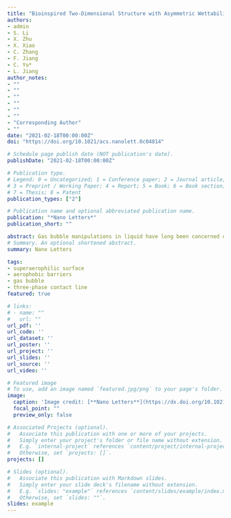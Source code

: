 ```yaml
---
title: "Bioinspired Two-Dimensional Structure with Asymmetric Wettability Barriers for Unidirectional and Long-Distance Gas Bubble Delivery Underwater"
authors:
- admin
- S. Li
- X. Zhu
- X. Xiao
- C. Zhang
- F. Jiang
- C. Yu*
- L. Jiang
author_notes:
- ""
- ""
- ""
- ""
- ""
- ""
- "Corresponding Author"
- ""
date: "2021-02-18T00:00:00Z"
doi: "https://doi.org/10.1021/acs.nanolett.0c04814"

# Schedule page publish date (NOT publication's date).
publishDate: "2021-02-18T00:00:00Z"

# Publication type.
# Legend: 0 = Uncategorized; 1 = Conference paper; 2 = Journal article;
# 3 = Preprint / Working Paper; 4 = Report; 5 = Book; 6 = Book section;
# 7 = Thesis; 8 = Patent
publication_types: ["2"]

# Publication name and optional abbreviated publication name.
publication: "*Nano Letters*"
publication_short: ""

abstract: Gas bubble manipulations in liquid have long been concerned due to its vital role in various gas-related fields. To deal with the weakness in long-distance gas transportation of previous works, we take inspiration from the Nepenthes pitcher plant's leaves, and successfully prepared a two-dimensional superaerophilic surface decorated with asymmetric aerophobic barriers capable of unidirectional and long-distance gas bubble delivery. For the first time, this process is investigated by in-situ bubble releasing experiments under the record of a high-speed camera and finite element modeling, which demonstrates a kinetic process regulated by the anisotropic motion resistance arising from the patterns. Furthermore, the Nepenthes alata-inspired two-dimensional surface (NATS) is integrated into water electrolysis system for H2 directional transportation and efficient collection. As a result, the NATS design is proved to be a potential solution for facile manipulation of gas bubbles and provides a simple, adaptive, and reliable strategy for long-range gas transport underwater.
# Summary. An optional shortened abstract.
summary: Nano Letters

tags:
- superaerophilic surface
- aerophobic barriers
- gas bubble
- three-phase contact line
featured: true

# links:
# - name: ""
#   url: ""
url_pdf: ''
url_code: ''
url_dataset: ''
url_poster: ''
url_project: ''
url_slides: ''
url_source: ''
url_video: ''

# Featured image
# To use, add an image named `featured.jpg/png` to your page's folder. 
image:
  caption: 'Image credit: [**Nano Letters**](https://dx.doi.org/10.1021/acs.nanolett.0c01987)'
  focal_point: ""
  preview_only: false

# Associated Projects (optional).
#   Associate this publication with one or more of your projects.
#   Simply enter your project's folder or file name without extension.
#   E.g. `internal-project` references `content/project/internal-project/index.md`.
#   Otherwise, set `projects: []`.
projects: []

# Slides (optional).
#   Associate this publication with Markdown slides.
#   Simply enter your slide deck's filename without extension.
#   E.g. `slides: "example"` references `content/slides/example/index.md`.
#   Otherwise, set `slides: ""`.
slides: example
---
```

